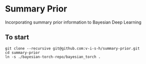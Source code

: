 # Summary Prior
Incorporating summary prior information to Bayesian Deep Learning

## To start
```
git clone --recursive git@github.com:v-i-s-h/summary-prior.git
cd summary-prior
ln -s ./bayesian-torch-repo/bayesian_torch .
```
